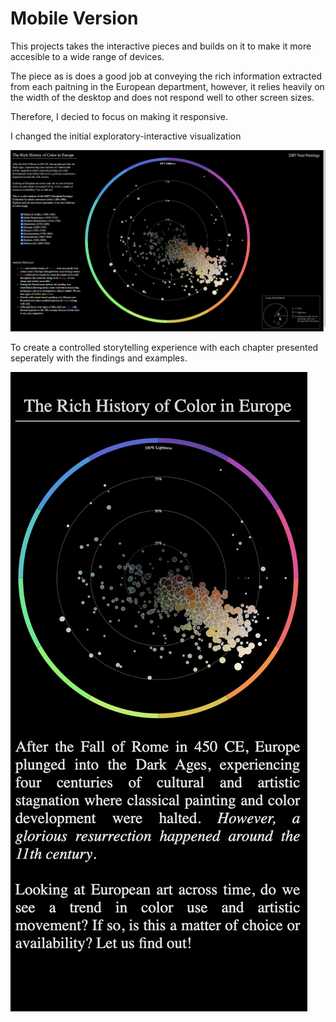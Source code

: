 # Mobile Version

This projects takes the interactive pieces and builds on it to make it more accesible to a wide range of devices.

The piece as is does a good job at conveying the rich information extracted from each paitning in the European department, however, it relies heavily on the width of the desktop and does not respond well to other screen sizes.

Therefore, I decied to focus on making it responsive.

I changed the initial exploratory-interactive visualization

![interactive](https://github.com/nourzein/Major-Studio1/blob/master/interactive/final_interactive.png)

To create a controlled storytelling experience with each chapter presented seperately with the findings and examples.

![mobile](https://github.com/nourzein/Major-Studio1/blob/master/mobile/mobile.png)
